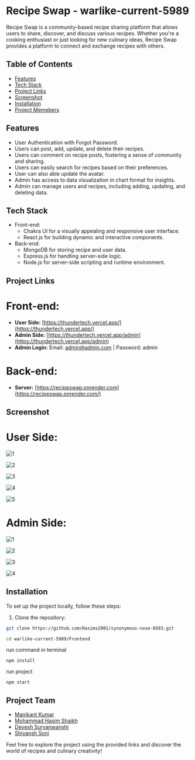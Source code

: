 # Recipe Swap - warlike-current-5989

Recipe Swap is a community-based recipe sharing platform that allows users to share, discover, and discuss various recipes. Whether you're a cooking enthusiast or just looking for new culinary ideas, Recipe Swap provides a platform to connect and exchange recipes with others.

## Table of Contents
- [Features](#features)
- [Tech Stack](#Tech-stack)
- [Project Links](#Project-links)
- [Screenshot](#Screenshot)
- [Installation](#installation)
- [Project Memebers](#Project-team)



## Features

- User Authentication with Forgot Password.
- Users can post, add, update, and delete their recipes.
- Users can comment on recipe posts, fostering a sense of community and sharing.
- Users can easily search for recipes based on their preferences.
- User can also able update the avatar.
- Admin has access to data visualization in chart format for insights.
- Admin can manage users and recipes, including adding, updating, and deleting data.

## Tech Stack

- Front-end:
  - Chakra UI for a visually appealing and responsive user interface.
  - React.js for building dynamic and interactive components.
- Back-end:
  - MongoDB for storing recipe and user data.
  - Express.js for handling server-side logic.
  - Node.js for server-side scripting and runtime environment.

## Project Links

# Front-end:

- **User Side:** [https://thundertech.vercel.app/](https://thundertech.vercel.app/)
- **Admin Side:** [https://thundertech.vercel.app/admin](https://thundertech.vercel.app/admin)
- **Admin Login:** Email: admin@admin.com | Password: admin

# Back-end:

- **Server:** [https://recipeswap.onrender.com](https://recipeswap.onrender.com/)

## Screenshot
# User Side:
![1](https://github.com/Manikantkr-1004/warlike-current-5989/assets/58412185/f7f1ccbe-3b2f-4f7e-af98-1b2d9529b0be)

![2](https://github.com/Manikantkr-1004/warlike-current-5989/assets/58412185/11babcbf-74eb-4247-9e94-a9c015138bf1)

![3](https://github.com/Manikantkr-1004/warlike-current-5989/assets/58412185/443b6992-2a7a-4c4f-bd4b-28de1b261e04)

![4](https://github.com/Manikantkr-1004/warlike-current-5989/assets/58412185/609d7bf1-a4ff-4ec3-b116-b0896de4cc0a)

![5](https://github.com/Manikantkr-1004/warlike-current-5989/assets/58412185/b51ba7f2-b397-4d1f-beed-0f8f3b3d27a4)



# Admin Side:
![1](https://github.com/Manikantkr-1004/warlike-current-5989/assets/58412185/447cd5da-831c-4ec8-9d74-089ddc0d52a6)

![2](https://github.com/Manikantkr-1004/warlike-current-5989/assets/58412185/9d2268ab-2154-4b39-b2a2-181d4c334358)

![3](https://github.com/Manikantkr-1004/warlike-current-5989/assets/58412185/6481e716-6c81-4539-b65c-cfa7cf02e4e4)

![4](https://github.com/Manikantkr-1004/warlike-current-5989/assets/58412185/6d20cbcb-d1b0-4d84-9908-704f8f0c4874)


## Installation
To set up the project locally, follow these steps:

1. Clone the repository:

```bash
git clone https://github.com/Hasims2001/synonymous-nose-6503.git
```

```bash
cd warlike-current-5989/Frontend
```

run command in terminal
```
npm install
```

run project
```
npm start
```


## Project Team

- [Manikant Kumar](https://github.com/Manikantkr-1004)
- [Mohammad Hasim Shaikh](https://github.com/Hasims2001)
- [Devesh Suryanwanshi](https://github.com/DeveshSuryawanshi)
- [Shivansh Soni](https://github.com/official-Shivansh)

Feel free to explore the project using the provided links and discover the world of recipes and culinary creativity!
